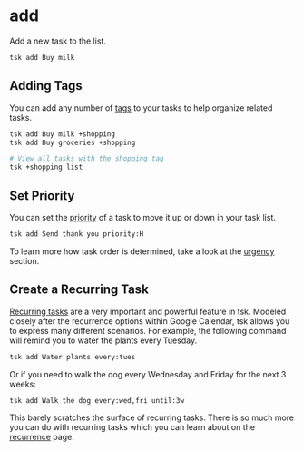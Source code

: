 # add

Add a new task to the list.

```bash
tsk add Buy milk
```

## Adding Tags

You can add any number of [tags](../tags.md) to your tasks to help organize
related tasks.

```bash
tsk add Buy milk +shopping
tsk add Buy groceries +shopping

# View all tasks with the shopping tag
tsk +shopping list
```

## Set Priority

You can set the [priority](../priority.md) of a task to move it up or down in
your task list.

```bash
tsk add Send thank you priority:H
```

To learn more how task order is determined, take a look at the [urgency](../urgency.md) section.

## Create a Recurring Task

[Recurring tasks](../recurrence.md) are a very important and powerful feature in tsk. Modeled
closely after the recurrence options within Google Calendar, tsk allows you to
express many different scenarios. For example, the following command will remind
you to water the plants every Tuesday.

```bash
tsk add Water plants every:tues
```

Or if you need to walk the dog every Wednesday and Friday for the next 3 weeks:

```bash
tsk add Walk the dog every:wed,fri until:3w
```

This barely scratches the surface of recurring tasks. There is so much more you
can do with recurring tasks which you can learn about on the
[recurrence](../recurrence.md) page.
